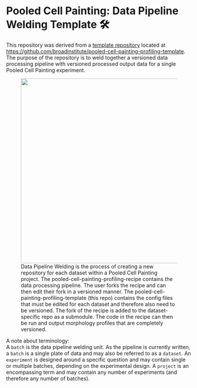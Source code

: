 # Pooled Cell Painting: Data Pipeline Welding Template :hammer_and_wrench:

This repository was derived from a [template repository](https://github.blog/2019-06-06-generate-new-repositories-with-repository-templates/) located at https://github.com/broadinstitute/pooled-cell-painting-profiling-template.
The purpose of the repository is to weld together a versioned data processing pipeline with versioned processed output data for a single Pooled Cell Painting experiment.

<p align="center">
<figure>
<img src="https://raw.githubusercontent.com/broadinstitute/pooled-cp-profiling-template/a57cb7f9e36b89ff56acf094f18ca06b1a53b719/media/pipeline_weld.png" width="500">
<figcaption>Data Pipeline Welding is the process of creating a new repository for each dataset within a Pooled Cell Painting project. The pooled-cell-painting-profiling-recipe contains the data processing pipeline. The user forks the recipe and can then edit their fork in a versioned manner. The pooled-cell-painting-profiling-template (this repo) contains the config files that must be edited for each dataset and therefore also need to be versioned. The fork of the recipe is added to the dataset-specific repo as a submodule. The code in the recipe can then be run and output morphology profiles that are completely versioned. </figcaption>
</figure>
</p>

A note about terminology:  
A `batch` is the data pipeline welding unit. As the pipeline is currently written, a `batch` is a single plate of data and may also be referred to as a `dataset`.
An `experiment` is designed around a specific question and may contain single or multiple batches, depending on the experimental design.
A `project` is an encompassing term and may contain any number of experiments (and therefore any number of batches).
